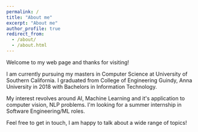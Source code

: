 ```yaml
---
permalink: /
title: "About me"
excerpt: "About me"
author_profile: true
redirect_from:
  - /about/
  - /about.html
---
```


Welcome to my web page and thanks for visiting!

I am currently pursuing my masters in Computer Science at University of Southern California. I graduated from College of Engineering Guindy, Anna University in 2018 with Bachelors in Information Technology.

My interest revolves around AI, Machine Learning and it's application to computer vision, NLP problems. I'm looking for a summer internship in Software Engineering/ML roles.  

Feel free to get in touch, I am happy to talk about a wide range of topics!

